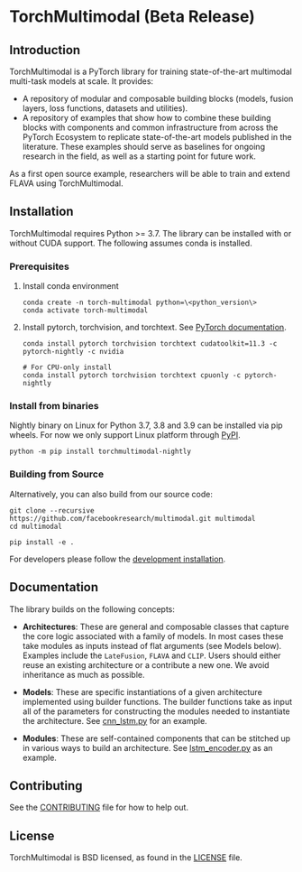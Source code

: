 # TorchMultimodal (Beta Release)

## Introduction
TorchMultimodal is a PyTorch library for training state-of-the-art multimodal multi-task models at scale. It provides:
- A repository of modular and composable building blocks (models, fusion layers, loss functions, datasets and utilities).
- A repository of examples that show how to combine these building blocks with components and common infrastructure from across the PyTorch Ecosystem to replicate state-of-the-art models published in the literature. These examples should serve as baselines for ongoing research in the field, as well as a starting point for future work.

As a first open source example, researchers will be able to train and extend FLAVA using TorchMultimodal.

## Installation

TorchMultimodal requires Python >= 3.7. The library can be installed with or without CUDA support.
The following assumes conda is installed.

### Prerequisites
1. Install conda environment

    ```
    conda create -n torch-multimodal python=\<python_version\>
    conda activate torch-multimodal
    ```

2. Install pytorch, torchvision, and torchtext. See [PyTorch documentation](https://pytorch.org/get-started/locally/).

    ```
    conda install pytorch torchvision torchtext cudatoolkit=11.3 -c pytorch-nightly -c nvidia

    # For CPU-only install
    conda install pytorch torchvision torchtext cpuonly -c pytorch-nightly
    ```

### Install from binaries

Nightly binary on Linux for Python 3.7, 3.8 and 3.9 can be installed via pip wheels.
For now we only support Linux platform through [PyPI](https://pypi.org/).

```
python -m pip install torchmultimodal-nightly
```

### Building from Source

Alternatively, you can also build from our source code:

```
git clone --recursive https://github.com/facebookresearch/multimodal.git multimodal
cd multimodal

pip install -e .
```
For developers please follow the [development installation](https://github.com/facebookresearch/multimodal/blob/main/CONTRIBUTING.md#development-installation).

## Documentation

The library builds on the following concepts:
- **Architectures**: These are general and composable classes that capture the core logic associated with a family of models. In most cases these take modules as inputs instead of flat arguments (see Models below). Examples include the `LateFusion`, `FLAVA` and `CLIP`. Users should either reuse an existing architecture or a contribute a new one. We avoid inheritance as much as possible.

- **Models**: These are specific instantiations of a given architecture implemented using builder functions. The builder functions take as input all of the parameters for constructing the modules needed to instantiate the architecture. See [cnn_lstm.py](https://github.com/facebookresearch/multimodal/blob/main/examples/cnn_lstm/cnn_lstm.py) for an example.

- **Modules**: These are self-contained components that can be stitched up in various ways to build an architecture. See [lstm_encoder.py](https://github.com/facebookresearch/multimodal/blob/main/examples/cnn_lstm/lstm_encoder.py) as an example.

## Contributing
See the [CONTRIBUTING](CONTRIBUTING.md) file for how to help out.

## License

TorchMultimodal is BSD licensed, as found in the [LICENSE](LICENSE) file.
